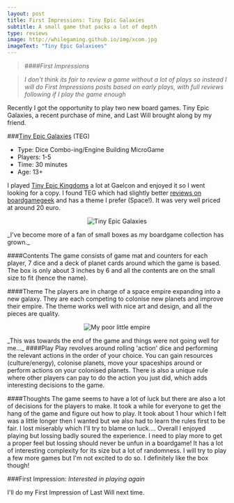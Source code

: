 ```yaml
---
layout: post
title: First Impressions: Tiny Epic Galaxies
subtitle: A small game that packs a lot of depth
type: reviews
image: http://whilegaming.github.io/img/xcom.jpg
imageText: "Tiny Epic Galaxiees"
---
```

>####_First Impressions_

>_I don't think its fair to review a game without a lot of plays so instead I will do First Impressions posts based on early plays, with full reviews following if I play the game enough_


Recently I got the opportunity to play two new board games. Tiny Epic Galaxies, a recent purchase of mine, and Last Will brought along by my friend.

###[Tiny Epic Galaxies](http://www.gamelyngames.com/games/tiny-epic-galaxies) (TEG)
+ Type: Dice Combo-ing/Engine Building MicroGame
+ Players: 1-5
+ Time: 30 minutes
+ Age: 13+

I played [Tiny Epic Kingdoms](http://www.gamelyngames.com/games/tiny-epic-kingdoms/) a lot at Gaelcon and enjoyed it so I went looking for a copy. I found TEG which had slightly better [reviews on boardgamegeek](https://boardgamegeek.com/boardgame/163967/tiny-epic-galaxies) and has a theme I prefer (Space!). It was very well priced at around 20 euro. 

<p align="center">
  <img src="http://whilegaming.github.io/img/teg.jpg" alt="Tiny Epic Galaxies"/>
</p>
_I've become more of a fan of small boxes as my boardgame collection has grown._

####Contents
The game consists of game mat and counters for each player, 7 dice and a deck of planet cards around which the game is based. The box is only about 3 inches by 6 and all the contents are on the small size to fit (hence the name). 

####Theme
The players are in charge of a space empire expanding into a new galaxy. They are each competing to colonise new planets and improve their empire. The theme works well with nice art and design, and all the pieces are quality.

<p align="center">
  <img src="http://whilegaming.github.io/img/teg_play.JPG" alt="My poor little empire"/>
</p>
_This was towards the end of the game and things were not going well for me..._
####Play
Play revolves around rolling 'action' dice and performing the relevant actions in the order of your choice. You can gain resources (culture/energy), colonise planets, move your spaceships around or perform actions on your colonised planets. There is also a unique rule where other players can pay to do the action you just did, which adds interesting decisions to the game.

####Thoughts
The game seems to have a lot of luck but there are also a lot of decisions for the players to make. It took a while for everyone to get the hang of the game and figure out how to play. It took about 1 hour which I felt was a little longer then I wanted but we also had to learn the rules first to be fair. I lost miserably which I'll try to blame on luck....
Overall I enjoyed playing but lossing badly soured the experience. I need to play more to get a proper feel but lossing should never be unfun in a boardgame! It has a lot of interesting complexity for its size but a lot of randomness.
I will try to play a few more games but I'm not excited to do so. I definitely like the box though!

###First Impression:
_Interested in playing again_

I'll do my First Impression of Last Will next time.
